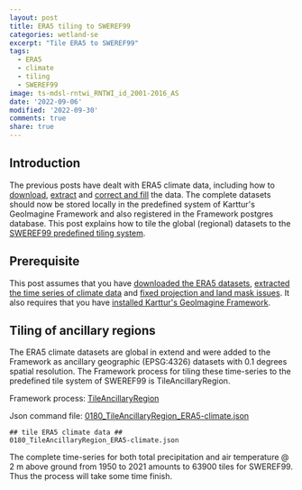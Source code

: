 ```yaml
---
layout: post
title: ERA5 tiling to SWEREF99
categories: wetland-se
excerpt: "Tile ERA5 to SWEREF99"
tags:
  - ERA5
  - climate
  - tiling
  - SWEREF99
image: ts-mdsl-rntwi_RNTWI_id_2001-2016_AS
date: '2022-09-06'
modified: '2022-09-30'
comments: true
share: true
---
```


## Introduction

The previous posts have dealt with ERA5 climate data, including how to [download](../wetland-se_era5/), [extract](../wetland-se_era5-grib/) and [correct and fill](../wetland-se_era5-fill+fix/) the data. The complete datasets should now be stored locally in the predefined system of Karttur's GeoImagine Framework and also registered in the Framework postgres database. This post explains how to tile the global (regional) datasets to the [SWEREF99 predefined tiling system](../wetland-se_defregion).

## Prerequisite

This post assumes that you have [downloaded the ERA5 datasets](../wetland-se_era5/), [extracted the time series of climate data](../wetland-se_era5-grib/) and [fixed projection and land mask issues](../wetland-se_era5-fill+fix/). It also requires that you have [installed Karttur's GeoImagine Framework](https://karttur.github.io/geoimagine03-docs-main/).

## Tiling of ancillary regions

The ERA5 climate datasets are global in extend and were added to the Framework as ancillary geographic (EPSG:4326) datasets with 0.1 degrees spatial resolution. The Framework process for tiling these time-series to the predefined tile system of SWEREF99 is <span class='process'>TileAncillaryRegion</span>.

Framework process: [TileAncillaryRegion](https://karttur.github.io/geoimagine03-docs-procpack/subprocess/subprocid-TileAncillaryRegion/)

Json command file: [0180_TileAncillaryRegion_ERA5-climate.json](https://karttur.github.io/geoimagine03-proj-wetland-se-json/projects/projects-0180_TileAncillaryRegion_ERA5-climate/)

```
## tile ERA5 climate data ##
0180_TileAncillaryRegion_ERA5-climate.json
```

The complete time-series for both total precipitation and air temperature @ 2 m above ground from 1950 to 2021 amounts to 63900 tiles for SWEREF99. Thus the process will take some time finish.
